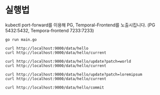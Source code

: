 # 실행법

kubectl port-forward를 이용해 PG, Temporal-Frontend를 노출시킵니다. (PG 5432:5432, Tempora-frontend 7233:7233)

```
go run main.go
```

```
curl http://localhost:9000/data/hello
curl http://localhost:9000/data/hello/current

curl http://localhost:9000/data/hello/update?patch=world
curl http://localhost:9000/data/hello/current

curl http://localhost:9000/data/hello/update?patch=loremipsum
curl http://localhost:9000/data/hello/current

curl http://localhost:9000/data/hello/commit
```